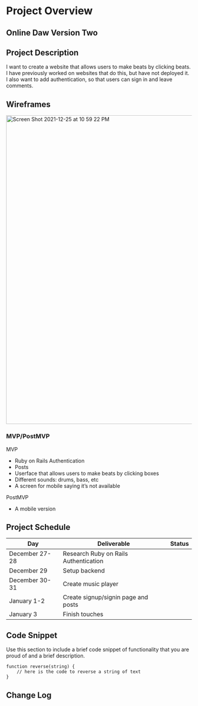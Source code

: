 # Project Overview

## Online Daw Version Two

## Project Description

I want to create a website that allows users to make beats by clicking beats. I have previously worked on websites that do this, but have not deployed it. I also want to add authentication, so that users can sign in and leave comments. 

## Wireframes

<img width="836" alt="Screen Shot 2021-12-25 at 10 59 22 PM" src="https://user-images.githubusercontent.com/72947224/147398523-a847a7ca-96c1-4cde-99bd-6c2747683d2e.png">


### MVP/PostMVP

MVP 

- Ruby on Rails Authentication
- Posts 
- Userface that allows users to make beats by clicking boxes  
- Different sounds: drums, bass, etc 
- A screen for mobile saying it’s not available 

PostMVP 

- A mobile version 

## Project Schedule

|  Day | Deliverable | Status
|---|---| ---|
|December 27-28| Research Ruby on Rails Authentication
|December 29| Setup backend
|December 30-31| Create music player
|January 1-2| Create signup/signin page and posts
|January 3| Finish touches

## Code Snippet

Use this section to include a brief code snippet of functionality that you are proud of and a brief description.  

```
function reverse(string) {
	// here is the code to reverse a string of text
}
```

## Change Log
